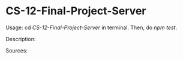 # CS-12-Final-Project-Server

Usage: cd _CS-12-Final-Project-Server_ in terminal. Then, do _npm test_.

Description:

Sources:
